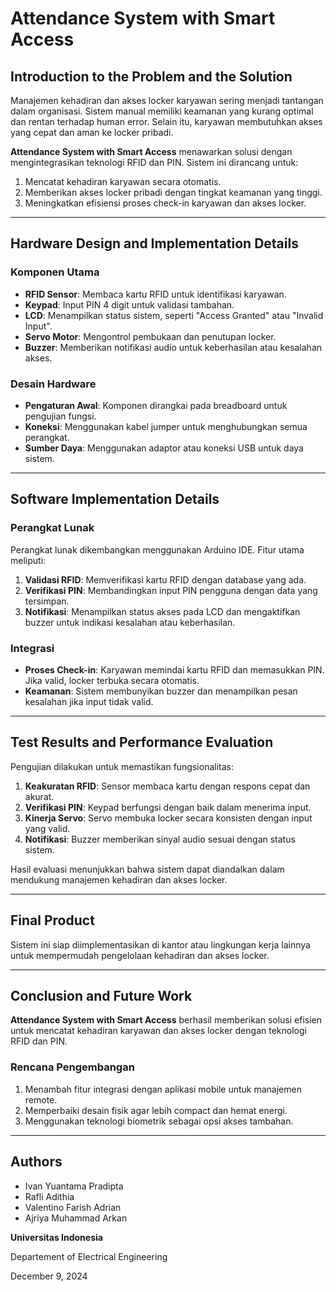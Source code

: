 # Attendance System with Smart Access

## Introduction to the Problem and the Solution
Manajemen kehadiran dan akses locker karyawan sering menjadi tantangan dalam organisasi. Sistem manual memiliki keamanan yang kurang optimal dan rentan terhadap human error. Selain itu, karyawan membutuhkan akses yang cepat dan aman ke locker pribadi.

**Attendance System with Smart Access** menawarkan solusi dengan mengintegrasikan teknologi RFID dan PIN. Sistem ini dirancang untuk:
1. Mencatat kehadiran karyawan secara otomatis.
2. Memberikan akses locker pribadi dengan tingkat keamanan yang tinggi.
3. Meningkatkan efisiensi proses check-in karyawan dan akses locker.

---

## Hardware Design and Implementation Details

### Komponen Utama
- **RFID Sensor**: Membaca kartu RFID untuk identifikasi karyawan.
- **Keypad**: Input PIN 4 digit untuk validasi tambahan.
- **LCD**: Menampilkan status sistem, seperti "Access Granted" atau "Invalid Input".
- **Servo Motor**: Mengontrol pembukaan dan penutupan locker.
- **Buzzer**: Memberikan notifikasi audio untuk keberhasilan atau kesalahan akses.

### Desain Hardware
- **Pengaturan Awal**: Komponen dirangkai pada breadboard untuk pengujian fungsi.
- **Koneksi**: Menggunakan kabel jumper untuk menghubungkan semua perangkat.
- **Sumber Daya**: Menggunakan adaptor atau koneksi USB untuk daya sistem.

---

## Software Implementation Details

### Perangkat Lunak
Perangkat lunak dikembangkan menggunakan Arduino IDE. Fitur utama meliputi:
1. **Validasi RFID**: Memverifikasi kartu RFID dengan database yang ada.
2. **Verifikasi PIN**: Membandingkan input PIN pengguna dengan data yang tersimpan.
3. **Notifikasi**: Menampilkan status akses pada LCD dan mengaktifkan buzzer untuk indikasi kesalahan atau keberhasilan.

### Integrasi
- **Proses Check-in**: Karyawan memindai kartu RFID dan memasukkan PIN. Jika valid, locker terbuka secara otomatis.
- **Keamanan**: Sistem membunyikan buzzer dan menampilkan pesan kesalahan jika input tidak valid.

---

## Test Results and Performance Evaluation

Pengujian dilakukan untuk memastikan fungsionalitas:
1. **Keakuratan RFID**: Sensor membaca kartu dengan respons cepat dan akurat.
2. **Verifikasi PIN**: Keypad berfungsi dengan baik dalam menerima input.
3. **Kinerja Servo**: Servo membuka locker secara konsisten dengan input yang valid.
4. **Notifikasi**: Buzzer memberikan sinyal audio sesuai dengan status sistem.

Hasil evaluasi menunjukkan bahwa sistem dapat diandalkan dalam mendukung manajemen kehadiran dan akses locker.

---

## Final Product
Sistem ini siap diimplementasikan di kantor atau lingkungan kerja lainnya untuk mempermudah pengelolaan kehadiran dan akses locker.

---

## Conclusion and Future Work

**Attendance System with Smart Access** berhasil memberikan solusi efisien untuk mencatat kehadiran karyawan dan akses locker dengan teknologi RFID dan PIN.

### Rencana Pengembangan
1. Menambah fitur integrasi dengan aplikasi mobile untuk manajemen remote.
2. Memperbaiki desain fisik agar lebih compact dan hemat energi.
3. Menggunakan teknologi biometrik sebagai opsi akses tambahan.

---

## Authors
- Ivan Yuantama Pradipta
- Rafli Adithia
- Valentino Farish Adrian
- Ajriya Muhammad Arkan 

**Universitas Indonesia** 

Departement of Electrical Engineering  

December 9, 2024 
